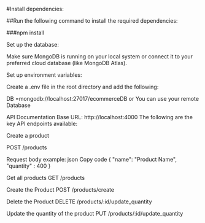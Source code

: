 #Install dependencies:

##Run the following command to install the required dependencies:

###npm install


Set up the database:

Make sure MongoDB is running on your local system or connect it to your preferred cloud database (like MongoDB Atlas).

Set up environment variables:

Create a .env file in the root directory and add the following:

DB =mongodb://localhost:27017/ecommerceDB  or You can use your remote Database

API Documentation
Base URL: http://localhost:4000
The following are the key API endpoints available:

Create a product

POST /products

Request body example:
json
Copy code
{
  "name": "Product Name",
  "quantity" : 400
}


Get all products
GET /products

Create the Product
POST /products/create

Delete the Product
DELETE /products/:id/update_quantity

Update the quantity of the  product
PUT /products/:id/update_quantity


